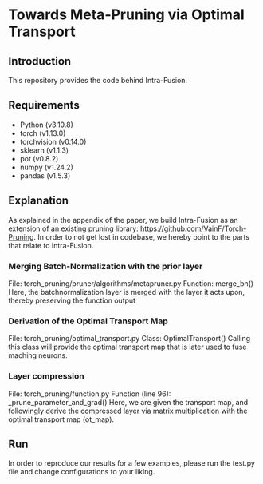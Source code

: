 # Towards Meta-Pruning via Optimal Transport

## Introduction
This repository provides the code behind Intra-Fusion.

## Requirements
- Python (v3.10.8)
- torch (v1.13.0)
- torchvision (v0.14.0)
- sklearn (v1.1.3)
- pot (v0.8.2)
- numpy (v1.24.2)
- pandas (v1.5.3)

## Explanation
As explained in the appendix of the paper, we build Intra-Fusion as an extension of an existing pruning library: https://github.com/VainF/Torch-Pruning. In order to not get lost in codebase, we hereby point to the parts that relate to Intra-Fusion.

### Merging Batch-Normalization with the prior layer
File: torch_pruning/pruner/algorithms/metapruner.py
Function: merge_bn()
Here, the batchnormalization layer is merged with the layer it acts upon, thereby preserving the function output

### Derivation of the Optimal Transport Map
File: torch_pruning/optimal_transport.py
Class: OptimalTransport()
Calling this class will provide the optimal transport map that is later used to fuse maching neurons.

### Layer compression
File: torch_pruning/function.py
Function (line 96): _prune_parameter_and_grad()
Here, we are given the transport map, and followingly derive the compressed layer via matrix multiplication with the optimal transport map (ot_map).

## Run
In order to reproduce our results for a few examples, please run the test.py file and change configurations to your liking.


